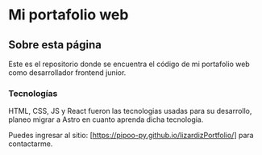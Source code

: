 # Mi portafolio web

## Sobre esta página
Este es el repositorio donde se encuentra el código de mi portafolio web como desarrollador frontend junior.

### Tecnologías

HTML, CSS, JS y React fueron las tecnologias usadas para su desarrollo, planeo migrar a Astro en cuanto aprenda dicha tecnologia.

Puedes ingresar al sitio: [https://pipoo-py.github.io/lizardizPortfolio/] para contactarme.
